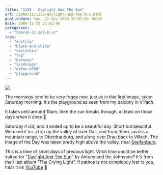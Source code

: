 ```yaml
---
title: "1135 - Daylight And The Sun"
url: /2009/11/1135-daylight-and-the-sun.html
publishDate: Sun, 22 Nov 2009 20:02:08 +0000
date: 2009-11-22 21:02:08
categories: 
  - "tamron-17-502-8-vc"
tags: 
  - "austria"
  - "black-and-white"
  - "carinthia"
  - "fog"
  - "karnten"
  - "landscape"
  - "nikon-d300"
  - "playground"
---
```

<a target="_blank" href="https://d25zfm9zpd7gm5.cloudfront.net/1200x1200/2009/20091121_145313_ps.jpg"><img src="https://d25zfm9zpd7gm5.cloudfront.net/0600x0600/2009/20091121_145313_ps.jpg" /></a>

The mornings tend to be very foggy now, just as in this first image, taken Saturday morning. It's the playground as seen from my balcony in Villach.

<a target="_blank" href="https://d25zfm9zpd7gm5.cloudfront.net/1200x1200/2009/20091121_074310_ps.jpg"><img style="margin: 0pt 10px 0pt 0px; float: left;" src="https://d25zfm9zpd7gm5.cloudfront.net/0150x0150/2009/20091121_074310_ps.jpg" alt="" border="0" /></a> It takes until around 10am, then the sun breaks through, at least on those days when it does 🙂

Saturday it did, and it ended up to be a beautiful day. Short but beautiful. We used it for a trip up the valley of river Gail, and from there, across a mountain range, to Oberdrauburg, and along river Drau back to Villach. The Image of the Day was taken pretty high above the valley, near <a target="_blank" href="http://maps.google.com/maps?f=q&source=s_q&hl=en&geocode=&q=greifenburg&sll=46.760562,13.204536&sspn=0.125123,0.338173&ie=UTF8&hq=&hnear=Greifenburg,+Spittal+an+der+Drau,+Carinthia,+Austria&ll=46.750683,13.180161&spn=0.500578,1.352692&z=10">Greifenburg</a>.

 This is a time of short days of precious light. What time could be better suited for "<a href="http://www.songlyrics.com/antony-and-the-johnsons/daylight-and-the-sun-lyrics/">Daylight And The Sun</a>" by Antony and the Johnsons? It's from their last album "The Crying Light". If pathos is not completely lost to you, hear it on <a href="http://www.youtube.com/watch?v=USbg_pd7VUQ">YouTube</a> 🙂

